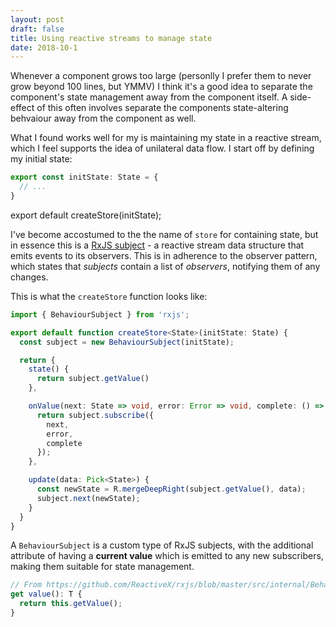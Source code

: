 ```yaml
---
layout: post
draft: false
title: Using reactive streams to manage state
date: 2018-10-1
---
```


Whenever a component grows too large (personlly I prefer them to never grow beyond 100 lines, but YMMV) I think it's a good idea to separate the component's state management away from the component itself. A side-effect of this often involves separate the components state-altering behvaiour away from the component as well.

What I found works well for my is maintaining my state in a reactive stream, which I feel supports the idea of unilateral data flow. I start off by defining my initial state:

```ts
export const initState: State = {
  // ...
}
```

export default createStore<State>(initState);

I've become accostumed to the the name of `store` for containing state, but in essence this is a [RxJS subject]() - a reactive stream data structure that emits events to its observers. This is in adherence to the observer pattern, which states that *subjects* contain a list of *observers*, notifying them of any changes.

This is what the `createStore` function looks like:

```ts
import { BehaviourSubject } from 'rxjs';

export default function createStore<State>(initState: State) {
  const subject = new BehaviourSubject(initState);

  return {
    state() {
      return subject.getValue()
    },

    onValue(next: State => void, error: Error => void, complete: () => void) {
      return subject.subscribe({
        next,
        error,
        complete
      });
    },

    update(data: Pick<State>) {
      const newState = R.mergeDeepRight(subject.getValue(), data);
      subject.next(newState);
    }
  }
}
```

A `BehaviourSubject` is a custom type of RxJS subjects, with the additional attribute of having a **current value** which is emitted to any new subscribers, making them suitable for state management.

```ts
// From https://github.com/ReactiveX/rxjs/blob/master/src/internal/BehaviorSubject.ts
get value(): T {
  return this.getValue();
}
```

